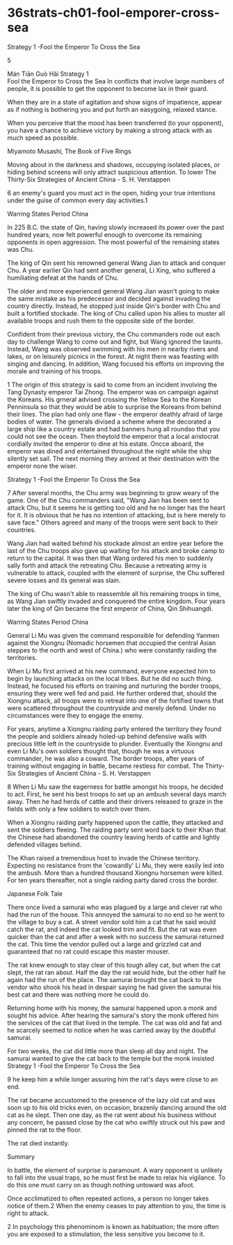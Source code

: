 # 36strats-ch01-fool-emporer-cross-sea

Strategy 1 -Fool the Emperor To Cross the Sea 
 
5 
 
Mán Tiān Guò Hǎi 
Strategy 1                                                    
Fool the Emperor to Cross the Sea 
In conflicts that involve large numbers of people, it is 
possible to get the opponent to become lax in their guard.  
 
When they are in a state of agitation and show signs of 
impatience, appear as if nothing is bothering you and put 
forth an easygoing, relaxed stance.  
 
When you perceive that the mood has been transferred (to 
your opponent), you have a chance to achieve victory by 
making a strong attack with as much speed as possible. 
 
Miyamoto Musashi, The Book of Five Rings 
 
Moving about in the darkness and shadows, occupying isolated places, 
or hiding behind screens will only attract suspicious attention. To lower 
The Thirty-Six Strategies of Ancient China - S. H. Verstappen 
 
6 
an enemy's guard you must act in the open, hiding your true intentions 
under the guise of common every day activities.1 
 
Warring States Period China 
 
In 225 B.C. the state of Qin, having slowly increased its power over the 
past hundred years, now felt powerful enough to overcome its 
remaining opponents in open aggression. The most powerful of the 
remaining states was Chu.  
 
The king of Qin sent his renowned general Wang Jian to attack and 
conquer Chu. A year earlier Qin had sent another general, Li Xing, who 
suffered a humiliating defeat at the hands of Chu.  
 
The older and more experienced general Wang Jian wasn't going to 
make the same mistake as his predecessor and decided against invading 
the country directly. Instead, he stopped just inside Qin's border with 
Chu and built a fortified stockade. The king of Chu called upon his 
allies to muster all available troops and rush them to the opposite side 
of the border. 
 
Confident from their previous victory, the Chu commanders rode out 
each day to challenge Wang to come out and fight, but Wang ignored 
the taunts. Instead, Wang was observed swimming with his men in 
nearby rivers and lakes, or on leisurely picnics in the forest. At night 
there was feasting with singing and dancing. In addition, Wang focused 
his efforts on improving the morale and training of his troops. 
                                                      
1 The origin of this strategy is said to come from an incident involving the 
Tang Dynasty emperor Tai Zhong. The emperor was on campaign against the 
Koreans. His grneral advised crossing the Yellow Sea to the Korean 
Penninsula so that they would be able to surprise the Koreans from behind 
their lines. The plan had only one flaw - the emperor deathly afraid of large 
bodies of water. The generals divised a scheme where the decorated a large 
ship like a country estate and had banners hung all roundso that you could not 
see the ocean. Then theytold the emperor that a local aristocrat cordially 
invited the emperor to dine at his estate. Oncce aboard, the emperor was dined 
and entertained throughout the night while the ship silently set sail. The next 
morning they arrived at their destination with the emperor none the wiser. 
 
Strategy 1 -Fool the Emperor To Cross the Sea 
 
7 
After several months, the Chu army was beginning to grow weary of 
the game. One of the Chu commanders said, "Wang Jian has been sent 
to attack Chu, but it seems he is getting too old and he no longer has 
the heart for it. It is obvious that he has no intention of attacking, but is 
here merely to save face." Others agreed and many of the troops were 
sent back to their countries. 
 
Wang Jian had waited behind his stockade almost an entire year before 
the last of the Chu troops also gave up waiting for his attack and broke 
camp to return to the capital. It was then that Wang ordered his men to 
suddenly sally forth and attack the retreating Chu. Because a retreating 
army is vulnerable to attack, coupled with the element of surprise, the 
Chu suffered severe losses and its general was slain.  
 
The king of Chu wasn't able to reassemble all his remaining troops in 
time, as Wang Jian swiftly invaded and conquered the entire kingdom. 
Four years later the king of Qin became the first emperor of China, Qin 
Shihuangdi. 
 
Warring States Period China 
 
General Li Mu was given the command responsible for defending 
Yanmen against the Xiongnu (Nomadic horsemen that occupied the 
central Asian steppes to the north and west of China.) who were 
constantly raiding the territories.  
 
When Li Mu first arrived at his new command, everyone expected him 
to begin by launching attacks on the local tribes. But he did no such 
thing. Instead, he focused his efforts on training and nurturing the 
border troops, ensuring they were well fed and paid. He further ordered 
that, should the Xiongnu attack, all troops were to retreat into one of 
the fortified towns that were scattered throughout the countryside and 
merely defend. Under no circumstances were they to engage the enemy. 
 
For years, anytime a Xiongnu raiding party entered the territory they 
found the people and soldiers already holed-up behind defensive walls 
with precious little left in the countryside to plunder. Eventually the 
Xiongnu and even Li Mu's own soldiers thought that, though he was a 
virtuous commander, he was also a coward. The border troops, after 
years of training without engaging in battle, became restless for combat. 
The Thirty-Six Strategies of Ancient China - S. H. Verstappen 
 
8 
When Li Mu saw the eagerness for battle amongst his troops, he 
decided to act. First, he sent his best troops to set up an ambush several 
days march away. Then he had herds of cattle and their drivers released 
to graze in the fields with only a few soldiers to watch over them.  
 
When a Xiongnu raiding party happened upon the cattle, they attacked 
and sent the soldiers fleeing. The raiding party sent word back to their 
Khan that the Chinese had abandoned the country leaving herds of 
cattle and lightly defended villages behind.  
 
The Khan raised a tremendous host to invade the Chinese territory. 
Expecting no resistance from the 'cowardly' Li Mu, they were easily led 
into the ambush. More than a hundred thousand Xiongnu horsemen 
were killed. For ten years thereafter, not a single raiding party dared 
cross the border. 
 
Japanese Folk Tale 
 
There once lived a samurai who was plagued by a large and clever rat 
who had the run of the house. This annoyed the samurai to no end so he 
went to the village to buy a cat. A street vendor sold him a cat that he 
said would catch the rat, and indeed the cat looked trim and fit. But the 
rat was even quicker than the cat and after a week with no success the 
samurai returned the cat. This time the vendor pulled out a large and 
grizzled cat and guaranteed that no rat could escape this master mouser. 
 
The rat knew enough to stay clear of this tough alley cat, but when the 
cat slept, the rat ran about. Half the day the rat would hide, but the 
other half he again had the run of the place. The samurai brought the 
cat back to the vendor who shook his head in despair saying he had 
given the samurai his best cat and there was nothing more he could do.  
 
Returning home with his money, the samurai happened upon a monk 
and sought his advice. After hearing the samurai's story the monk 
offered him the services of the cat that lived in the temple. The cat was 
old and fat and he scarcely seemed to notice when he was carried away 
by the doubtful samurai. 
 
For two weeks, the cat did little more than sleep all day and night. The 
samurai wanted to give the cat back to the temple but the monk insisted 
Strategy 1 -Fool the Emperor To Cross the Sea 
 
9 
he keep him a while longer assuring him the rat's days were close to an 
end. 
 
The rat became accustomed to the presence of the lazy old cat and was 
soon up to his old tricks even, on occasion, brazenly dancing around 
the old cat as he slept. Then one day, as the rat went about his business 
without any concern, he passed close by the cat who swiftly struck out 
his paw and pinned the rat to the floor. 
  
The rat died instantly.  
 
Summary 
 
In battle, the element of surprise is paramount. A wary opponent is 
unlikely to fall into the usual traps, so he must first be made to relax his 
vigilance. To do this one must carry on as though nothing untoward 
was afoot. 
 
Once acclimatized to often repeated actions, a person no longer takes 
notice of them.2 When the enemy ceases to pay attention to you, the 
time is right to attack. 
 
 
                                                      
2 In psychology this phenominom is known as habituation; the more often you 
are exposed to a stimulation, the less sensitive you become to it. 

